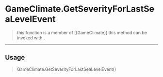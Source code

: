 # GameClimate.GetSeverityForLastSeaLevelEvent
> this function is a member of [[GameClimate]]
> this method can be invoked with `.`
-----
## Usage
> GameClimate.GetSeverityForLastSeaLevelEvent()
